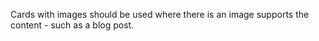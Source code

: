 <p>Cards with images should be used where there is an image supports the content - such as a blog post.</p>
